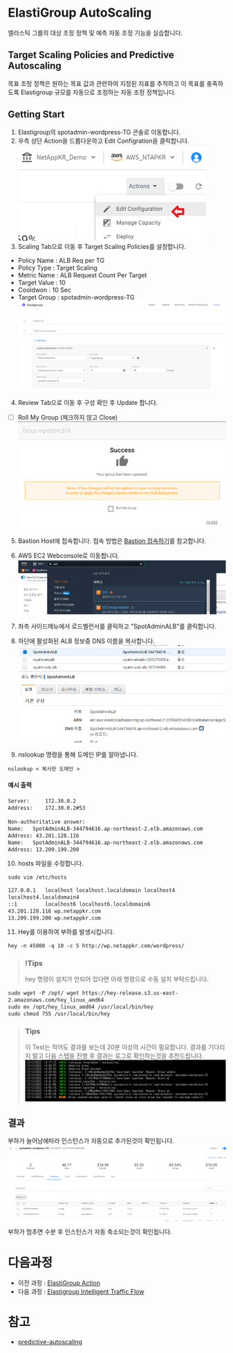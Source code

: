 # ElastiGroup AutoScaling 
엘라스틱 그룹의 대상 조정 정책 및 예측 자동 조정 기능을 실습합니다.

## Target Scaling Policies and Predictive Autoscaling
목표 조정 정책은 원하는 목표 값과 관련하여 지정된 지표를 추적하고 이 목표를 충족하도록 Elastigroup 규모를 자동으로 조정하는 자동 조정 정책입니다.

## Getting Start
1. Elastigroup의 spotadmin-wordpress-TG 콘솔로 이동합니다.
2. 우측 상단 Action을 드롭다운하고 Edit Configration을 클릭합니다.</br>
![AutoScaling_EG_console_guide](./Images/AutoScaling_EG_console_guide.png)
3. Scaling Tab으로 이동 후 Target Scaling Policies를 설정합니다.
- Policy Name : ALB Req per TG
- Policy Type : Target Scaling
- Metric Name : ALB Request Count Per Target
- Target Value : 10
- Cooldwon : 10 Sec
- Target Group : spotadmin-wordpress-TG</br>
![AutoScaling_Add_Target_Scaling_policy](./Images/AutoScaling_Add_Target_Scaling_policy.png)

4. Review Tab으로 이동 후 구성 확인 후 Update 합니다.
- [ ] Roll My Group (체크하지 않고 Close)
![AutoScaling_commit_Target_Scaling_policy](./Images/AutoScaling_commit_Target_Scaling_policy.png)

5. Bastion Host에 접속합니다.
접속 방법은 [Bastion 접속하기](../../QuickStart/ConnectToBastion.md)를 참고합니다.

6. AWS EC2 Webconsole로 이동합니다. </br>
![AWS_ec2_console_GUI_guide](./Images/AWS_ec2_console_GUI_guide.png)
7. 좌측 사이드메뉴에서 로드벨런서를 클릭하고 "SpotAdminALB"를 클릭합니다.
8. 하단에 활성화된 ALB 정보중 DNS 이름을 복사합니다.</br>
![Copy_ALB_Info](./Images/Copy_ALB_info.png)
9. nslookup 명령을 통해 도메인 IP를 알아냅니다. </br>
```
nslookup < 복사한 도메인 >
```
#### 예시 출력
```
Server:		172.30.0.2
Address:	172.30.0.2#53

Non-authoritative answer:
Name:	SpotAdminALB-344794616.ap-northeast-2.elb.amazonaws.com
Address: 43.201.128.116
Name:	SpotAdminALB-344794616.ap-northeast-2.elb.amazonaws.com
Address: 13.209.199.200
```
10. hosts 파일을 수정합니다.
```
sudo vim /etc/hosts
```
```
127.0.0.1   localhost localhost.localdomain localhost4 localhost4.localdomain4
::1         localhost6 localhost6.localdomain6
43.201.128.116 wp.netappkr.com
13.209.199.200 wp.netappkr.com
```
11. Hey를 이용하여 부하를 발생시킵니다.
```
hey -n 45000 -q 10 -c 5 http://wp.netappkr.com/wordpress/
```
> ### !Tips
> hey 명령이 설치가 안되어 있다면 아래 명령으로 수동 설치 부탁드립니다.
```
sudo wget -P /opt/ wget https://hey-release.s3.us-east-2.amazonaws.com/hey_linux_amd64
sudo mv /opt/hey_linux_amd64 /usr/local/bin/hey
sudo chmod 755 /usr/local/bin/hey
```
> ### Tips
> 이 Test는 적어도 결과를 보는데 20분 이상의 시간이 필요합니다. 결과를 기다리지 말고 다음 스탭을 진행 후 결과는 로그로 확인하는것을 추천드립니다.
![Resert_AutoScaling_instance_EG_Log](./Images/Resert_AutoScaling_instance_EG_Log.png)
## 결과
부하가 늘어남에따라 인스턴스가 자동으로 추가된것이 확인됩니다.
![Resert_AutoScaling_instance_EG_Console](./Images/Resert_AutoScaling_instance_EG_Console.png)
부하가 멈추면 수분 후 인스턴스가 자동 축소되는것이 확인됩니다.

# 다음과정
- 이전 과정 : [ElastiGroup Action](./2-1-1_ElastigroupInstanceAction.md)
- 다음 과정 : [Elastigroup Intelligent Traffic Flow](./2-3_IntelligentTrafficFlow.md)
# 참고
- [predictive-autoscaling](https://docs.spot.io/elastigroup/features/scaling/predictive-autoscaling)
